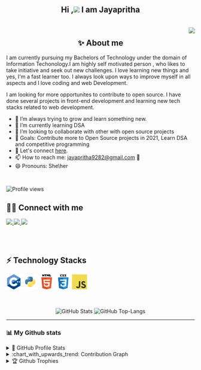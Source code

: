 <h2 align="center">Hi ,<img src="https://raw.githubusercontent.com/MartinHeinz/MartinHeinz/master/wave.gif" width="30px"> I am Jayapritha</h2>
<br>
<img align="right"  src="https://user-images.githubusercontent.com/53329034/123502306-0fcdfc80-d669-11eb-87e4-d24cccfbbd00.gif" />

<h2 align="center"> ✨ About me </h2>
I am currently pursuing my Bachelors of Technology under the domain of Information Techonology.I am highly self motivated person , who likes to take initiative and seek out new challenges. I love learning new things and yes, I'm a fast learner too. I always look upon ways to improve myself in all aspects and I love coding and web Development.

I am looking for more opportunites to contribute to open source. I have done several projects in front-end development and learning new tech stacks related to web development.

- 🤩 I’m always trying to grow and learn something new.
- 🌱 I’m currently learning DSA
- 👯 I’m looking to collaborate with other with open source projects
- 🥅 Goals: Contribute more to Open Source projects in 2021, Learn DSA and competitive programming 
- 🎉 Let's connect [here](https://www.linkedin.com/in/jayapritha-n-32aa79185/).
- 📫 How to reach me: jayapritha9282@gmail.com 📩
- 😄 Pronouns: She\her
<br>

![Profile views](https://gpvc.arturio.dev/coding-geek21)

<h2 align="left"> 🤝🏻 Connect with me </h2>

<p align="left">
  <a href="#">
   <img src="https://img.icons8.com/color/48/000000/linkedin.png"/>
  </a>
  <a href="https://www.instagram.com/ja_yo.pritha/">
    <img src="https://img.icons8.com/fluent/48/000000/instagram-new.png"/>
  </a>
  <a href="https://www.facebook.com/jaya.pritha.777/">
      <img src="https://img.icons8.com/color/48/000000/facebook.png"/>
  </a>
</p>

<br />
<br />

<h2 align="left"> ⚡️ Technology Stacks </h2>
                  
<p align="left">
<code><img height="40" src="https://raw.githubusercontent.com/github/explore/80688e429a7d4ef2fca1e82350fe8e3517d3494d/topics/cpp/cpp.png"></code>
<code><img height="40" src="https://raw.githubusercontent.com/github/explore/80688e429a7d4ef2fca1e82350fe8e3517d3494d/topics/python/python.png"></code>
<code><img height="40" src="https://raw.githubusercontent.com/github/explore/80688e429a7d4ef2fca1e82350fe8e3517d3494d/topics/html/html.png"></code>
<code><img height="40" src="https://raw.githubusercontent.com/github/explore/80688e429a7d4ef2fca1e82350fe8e3517d3494d/topics/css/css.png"></code>
<code><img height="40" src="https://raw.githubusercontent.com/github/explore/80688e429a7d4ef2fca1e82350fe8e3517d3494d/topics/javascript/javascript.png"></code>
</p>

<br />

<!-- GitHub Readme Streak Stats & Most used languages - https://github.com/coding-geek21/github-readme-streak-stats -->
<p align="center">
<img src="https://github-readme-stats.vercel.app/api?username=coding-geek21&show_icons=true&theme=jolly" alt="GitHub Stats" align="center" width="48%" />
  <img src="https://github-readme-stats.vercel.app/api/top-langs/?username=coding-geek21&layout=compact&theme=jolly&langs_count=10" alt="GitHub Top-Langs" align="center" width="40%" />
 </p>
 
<hr>

### 📊 My Github stats

<details>
  <summary>🌟 GitHub Profile Stats</summary>
  <br/>
   <a href="https://github.com/coding-geek21/github-readme-streak-stats">
   <img title="🔥 Get streak stats for your profile at git.io/streak-stats" alt="Jayapritha's streak" src="https://github-readme-streak-stats.herokuapp.com/?user=coding-geek21&theme=monokai-metallian&hide_border=true"/>
  </a>
  <br/>
</details>

<details>
   <summary>:chart_with_upwards_trend: Contribution Graph </summary>
   <br/>
   <a href="https://github.com/ashutosh00710/github-readme-activity-graph"><img alt="Jayapritha's Activity Graph" src="https://activity-graph.herokuapp.com/graph?username=coding-geek21&bg_color=1F222E&color=F8D866&line=F85D7F&point=FFFFFF&hide_border=true" /></a>
</details>                                                                                     

<details>
   <summary>🏆 Github Trophies </summary>
   <br/>
  <img alt="Jayapritha's Activity Graph" src="https://github-profile-trophy.vercel.app/?username=coding-geek21&theme=monokai" />
</details>  

